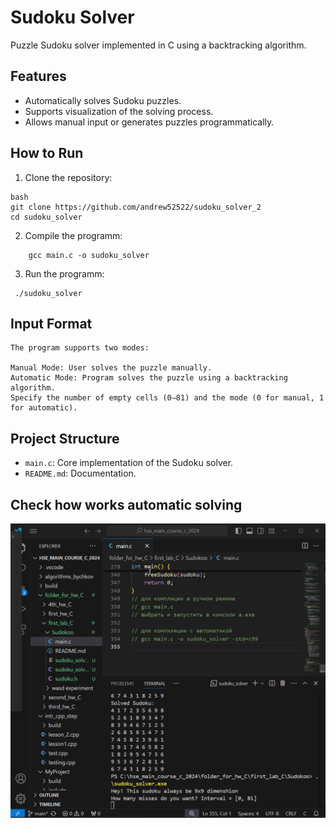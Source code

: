 # Sudoku Solver

Puzzle Sudoku solver implemented in C using a backtracking algorithm.

## Features

- Automatically solves Sudoku puzzles.
- Supports visualization of the solving process.
- Allows manual input or generates puzzles programmatically.

## How to Run

1. Clone the repository:
```
bash
git clone https://github.com/andrew52522/sudoku_solver_2
cd sudoku_solver
```
2. Compile the programm:
```
    gcc main.c -o sudoku_solver
```
3. Run the programm:
```
 ./sudoku_solver
```

## Input Format
```
The program supports two modes:

Manual Mode: User solves the puzzle manually.
Automatic Mode: Program solves the puzzle using a backtracking algorithm.
Specify the number of empty cells (0–81) and the mode (0 for manual, 1 for automatic).
```

## Project Structure
- `main.c`: Core implementation of the Sudoku solver.
- `README.md`: Documentation.

## Check how works automatic solving

![Sudoku Demo](./Code_NQcIKSMa3Y.gif)


